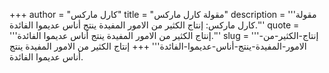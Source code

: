 +++
author = "كارل ماركس"
title = "مقولة كارل ماركس"
description = '''مقولة كارل ماركس: إنتاج الكثير من الامور المفيدة ينتج أناس عديموا الفائدة.'''
quote = '''إنتاج الكثير من الامور المفيدة ينتج أناس عديموا الفائدة.'''
slug = '''إنتاج-الكثير-من-الامور-المفيدة-ينتج-أناس-عديموا-الفائدة'''
+++
إنتاج الكثير من الامور المفيدة ينتج أناس عديموا الفائدة.

